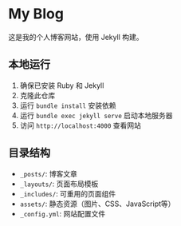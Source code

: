 # My Blog

这是我的个人博客网站，使用 Jekyll 构建。

## 本地运行

1. 确保已安装 Ruby 和 Jekyll
2. 克隆此仓库
3. 运行 `bundle install` 安装依赖
4. 运行 `bundle exec jekyll serve` 启动本地服务器
5. 访问 `http://localhost:4000` 查看网站

## 目录结构

- `_posts/`: 博客文章
- `_layouts/`: 页面布局模板
- `_includes/`: 可重用的页面组件
- `assets/`: 静态资源（图片、CSS、JavaScript等）
- `_config.yml`: 网站配置文件 